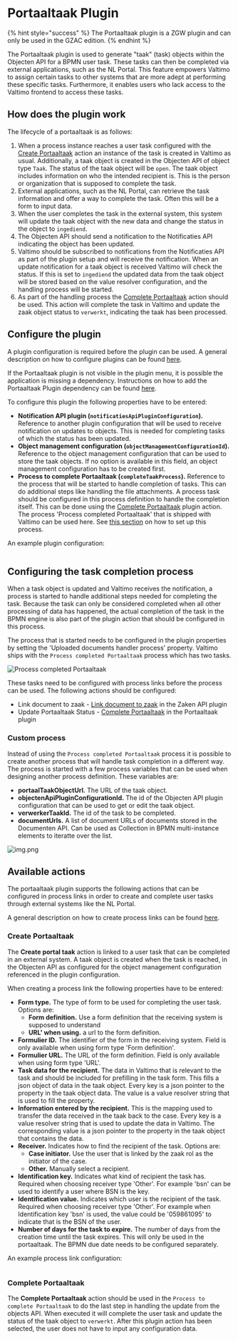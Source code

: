 # Portaaltaak Plugin

{% hint style="success" %}
The Portaaltaak plugin is a ZGW plugin and can only be used in the GZAC edition.
{% endhint %}

The Portaaltaak plugin is used to generate "taak" (task) objects within the Objecten API for a BPMN user task. These tasks can then be completed via external applications, such as the NL Portal. This feature empowers Valtimo to assign certain tasks to other systems that are more adept at performing these specific tasks. Furthermore, it enables users who lack access to the Valtimo frontend to access these tasks.

## How does the plugin work

The lifecycle of a portaaltaak is as follows:

1. When a process instance reaches a user task configured with the [Create Portaaltaak](configure-portaaltaak-plugin.md#create-portaal-taak) action an instance of the task is created in Valtimo as usual. Additionally, a taak object is created in the Objecten API of object type `Taak`. The status of the taak object will be `open`. The taak object includes information on who the intended recipient is. This is the person or organization that is supposed to complete the task.
2. External applications, such as the NL Portal, can retrieve the task information and offer a way to complete the task. Often this will be a form to input data.
3. When the user completes the task in the external system, this system will update the taak object with the new data and change the status in the object to `ingediend`.
4. The Objecten API should send a notification to the Notificaties API indicating the object has been updated.
5. Valtimo should be subscribed to notifications from the Notificaties API as part of the plugin setup and will receive the notification. When an update notification for a taak object is received Valtimo will check the status. If this is set to `ingediend` the updated data from the taak object will be stored based on the value resolver configuration, and the handling process will be started.
6. As part of the handling process the [Complete Portaaltaak](configure-portaaltaak-plugin.md#complete-portaal-taak) action should be used. This action will complete the task in Valtimo and update the zaak object status to `verwerkt`, indicating the taak has been processed.

## Configure the plugin

A plugin configuration is required before the plugin can be used. A general description on how to configure plugins can be found [here](./#configuring-plugins).

If the Portaaltaak plugin is not visible in the plugin menu, it is possible the application is missing a dependency. Instructions on how to add the Portaaltaak Plugin dependency can be found [here](../../fundamentals/getting-started/modules/zgw/portaaltaak.md).

To configure this plugin the following properties have to be entered:

* **Notification API plugin (`notificatiesApiPluginConfiguration`).** Reference to another plugin configuration that will be used to receive notification on updates to objects. This is needed for completing tasks of which the status has been updated.
* **Object management configuration (`objectManagementConfigurationId`).** Reference to the object management configuration that can be used to store the taak objects. If no option is available in this field, an object management configuration has to be created first.
* **Process to complete Portaaltaak (`completeTaakProcess`).** Reference to the process that will be started to handle completion of tasks. This can do additional steps like handling the file attachments. A process task should be configured in this process definition to handle the completion itself. This can be done using the [Complete Portaaltaak](configure-portaaltaak-plugin.md#complete-portaal-taak) plugin action. The process 'Process completed Portaaltaak' that is shipped with Valtimo can be used here. See [this section](configure-portaaltaak-plugin.md#configuring-the-task-completion-process) on how to set up this process.

An example plugin configuration:&#x20;

<figure><img src="../../using-valtimo/plugin/portaaltaak/img/configure-plugin.png" alt=""><figcaption></figcaption></figure>

## Configuring the task completion process

When a task object is updated and Valtimo receives the notification, a process is started to handle additional steps needed for completing the task. Because the task can only be considered completed when all other processing of data has happened, the actual completion of the task in the BPMN engine is also part of the plugin action that should be configured in this process.

The process that is started needs to be configured in the plugin properties by setting the 'Uploaded documents handler process' property. Valtimo ships with the `Process completed Portaaltaak` process which has two tasks.

![Process completed Portaaltaak](../../using-valtimo/plugin/portaaltaak/img/process-portaal-taak.png)

These tasks need to be configured with process links before the process can be used. The following actions should be configured:

* Link document to zaak - [Link document to zaak](configure-zaken-api-plugin.md#link-document-to-zaak) in the Zaken API plugin
* Update Portaaltaak Status - [Complete Portaaltaak](configure-portaaltaak-plugin.md#complete-portaal-taak) in the Portaaltaak plugin

### Custom process

Instead of using the `Process completed Portaaltaak` process it is possible to create another process that will handle task completion in a different way. The process is started with a few process variables that can be used when designing another process definition. These variables are:

* **portaalTaakObjectUrl.** The URL of the taak object.
* **objectenApiPluginConfigurationId.** The id of the Objecten API plugin configuration that can be used to get or edit the taak object.
* **verwerkerTaakId.** The id of the task to be completed.
* **documentUrls.** A list of document URLs of documents stored in the Documenten API. Can be used as Collection in BPMN multi-instance elements to iteratte over the list.

![img.png](../../using-valtimo/plugin/portaaltaak/img/document-urls-collection-example.png)

## Available actions

The portaaltaak plugin supports the following actions that can be configured in process links in order to create and complete user tasks through external systems like the NL Portal.

A general description on how to create process links can be found [here](../process/process-link.md#creating-a-plugin-process-link).

### Create Portaaltaak

The **Create portal taak** action is linked to a user task that can be completed in an external system. A taak object is created when the task is reached, in the Objecten API as configured for the object management configuration referenced in the plugin configuration.

When creating a process link the following properties have to be entered:

* **Form type.** The type of form to be used for completing the user task. Options are:
  * **Form definition.** Use a form definition that the receiving system is supposed to understand
  * **URL' when using.** a url to the form definition.
* **Formulier ID.** The identifier of the form in the receiving system. Field is only available when using form type 'Form definition'.
* **Formulier URL.** The URL of the form definition. Field is only available when using form type 'URL'.
* **Task data for the recipient.** The data in Valtimo that is relevant to the task and should be included for prefilling in the task form. This fills a json object of data in the taak object. Every key is a json pointer to the property in the taak object data. The value is a value resolver string that is used to fill the property.
* **Information entered by the recipient.** This is the mapping used to transfer the data received in the taak back to the case. Every key is a value resolver string that is used to update the data in Valtimo. The corresponding value is a json pointer to the property in the taak object that contains the data.
* **Receiver.** Indicates how to find the recipient of the task. Options are:
  * **Case initiator.** Use the user that is linked by the zaak rol as the initiator of the case.
  * **Other.** Manually select a recipient.
* **Identification key.** Indicates what kind of recipient the task has. Required when choosing receiver type 'Other'. For example 'bsn' can be used to identify a user where BSN is the key.
* **Identification value.** Indicates which user is the recipient of the task. Required when choosing receiver type 'Other'. For example when Identification key 'bsn' is used, the value could be '059861095' to indicate that is the BSN of the user.
* **Number of days for the task to expire.** The number of days from the creation time until the task expires. This will only be used in the portaaltaak. The BPMN due date needs to be configured separately.

An example process link configuration:&#x20;

<figure><img src="../../using-valtimo/plugin/portaaltaak/img/configure-create-portaal-taak.png" alt=""><figcaption></figcaption></figure>

### Complete Portaaltaak

The **Complete Portaaltaak** action should be used in the `Process to complete Portaaltaak` to do the last step in handling the update from the objects API. When executed it will complete the user task and update the status of the taak object to `verwerkt`. After this plugin action has been selected, the user does not have to input any configuration data.
